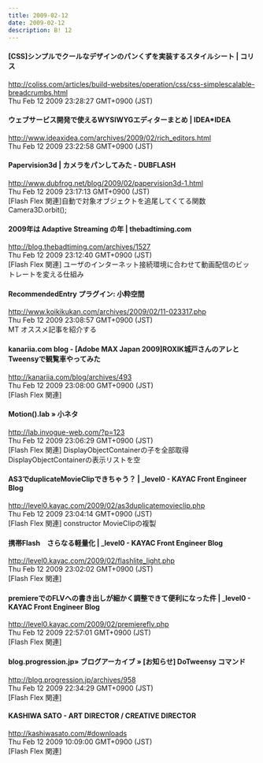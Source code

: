 ```yaml
---
title: 2009-02-12
date: 2009-02-12
description: B! 12
---
```


####   [CSS]シンプルでクールなデザインのパンくずを実装するスタイルシート | コリス
http://coliss.com/articles/build-websites/operation/css/css-simplescalable-breadcrumbs.html<br>
Thu Feb 12 2009 23:28:27 GMT+0900 (JST)<br>


#### ウェブサービス開発で使えるWYSIWYGエディターまとめ | IDEA*IDEA
http://www.ideaxidea.com/archives/2009/02/rich_editors.html<br>
Thu Feb 12 2009 23:22:58 GMT+0900 (JST)<br>


####     Papervision3d | カメラをパンしてみた - DUBFLASH    
http://www.dubfrog.net/blog/2009/02/papervision3d-1.html<br>
Thu Feb 12 2009 23:17:13 GMT+0900 (JST)<br>
[Flash Flex 関連]自動で対象オブジェクトを追尾してくてる関数 Camera3D.orbit();


#### 2009年は Adaptive Streaming の年 | thebadtiming.com
http://blog.thebadtiming.com/archives/1527<br>
Thu Feb 12 2009 23:12:40 GMT+0900 (JST)<br>
[Flash Flex 関連]  ユーザのインターネット接続環境に合わせて動画配信のビットレートを変える仕組み


#### RecommendedEntry プラグイン: 小粋空間
http://www.koikikukan.com/archives/2009/02/11-023317.php<br>
Thu Feb 12 2009 23:08:57 GMT+0900 (JST)<br>
MT オススメ記事を紹介する


#### kanariia.com blog - [Adobe MAX Japan 2009]ROXIK城戸さんのアレとTweensyで観覧車やってみた
http://kanariia.com/blog/archives/493<br>
Thu Feb 12 2009 23:08:00 GMT+0900 (JST)<br>
[Flash Flex 関連]


#### Motion().lab » 小ネタ
http://lab.invogue-web.com/?p=123<br>
Thu Feb 12 2009 23:06:29 GMT+0900 (JST)<br>
[Flash Flex 関連] DisplayObjectContainerの子を全部取得 DisplayObjectContainerの表示リストを空


#### AS3でduplicateMovieClipできちゃう？ | _level0 - KAYAC Front Engineer Blog
http://level0.kayac.com/2009/02/as3duplicatemovieclip.php<br>
Thu Feb 12 2009 23:04:14 GMT+0900 (JST)<br>
[Flash Flex 関連] constructor MovieClipの複製


#### 携帯Flash　さらなる軽量化 | _level0 - KAYAC Front Engineer Blog
http://level0.kayac.com/2009/02/flashlite_light.php<br>
Thu Feb 12 2009 23:02:02 GMT+0900 (JST)<br>
[Flash Flex 関連]


#### premiereでのFLVへの書き出しが細かく調整できて便利になった件 | _level0 - KAYAC Front Engineer Blog
http://level0.kayac.com/2009/02/premiereflv.php<br>
Thu Feb 12 2009 22:57:01 GMT+0900 (JST)<br>
[Flash Flex 関連]


#### blog.progression.jp» ブログアーカイブ » [お知らせ] DoTweensy コマンド
http://blog.progression.jp/archives/958<br>
Thu Feb 12 2009 22:34:29 GMT+0900 (JST)<br>
[Flash Flex 関連]


#### KASHIWA SATO - ART DIRECTOR / CREATIVE DIRECTOR
http://kashiwasato.com/#downloads<br>
Thu Feb 12 2009 10:09:00 GMT+0900 (JST)<br>
[Flash Flex 関連]


